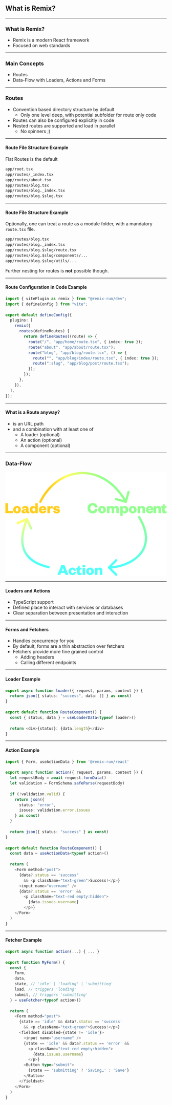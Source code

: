 ## What is Remix?

---

### What is Remix?

- Remix is a modern React framework
- Focused on web standards

---

### Main Concepts

- Routes
- Data-Flow with Loaders, Actions and Forms

---

### Routes

- Convention based directory structure by default
  - Only one level deep, with potential subfolder for route only code
- Routes can also be configured explicitly in code
- Nested routes are supported and load in parallel
  - No spinners ;)

---

#### Route File Structure Example

Flat Routes is the default

```txt [1|2|3|4-6]
app/root.tsx
app/routes/_index.tsx
app/routes/about.tsx
app/routes/blog.tsx
app/routes/blog._index.tsx
app/routes/blog.$slug.tsx
```

---

#### Route File Structure Example

Optionally, one can treat a route as a module folder, with a mandatory `route.tsx` file.

```txt [3-5]
app/routes/blog.tsx
app/routes/blog._index.tsx
app/routes/blog.$slug/route.tsx
app/routes/blog.$slug/components/...
app/routes/blog.$slug/utils/...
```

Further nesting for routes is **not** possible though.

---

#### Route Configuration in Code Example

```typescript [1-19|7-16]
import { vitePlugin as remix } from "@remix-run/dev";
import { defineConfig } from "vite";

export default defineConfig({
  plugins: [
    remix({
      routes(defineRoutes) {
        return defineRoutes((route) => {
          route("/", "app/home/route.tsx", { index: true });
          route("about", "app/about/route.tsx");
          route("blog", "app/blog/route.tsx", () => {
            route("", "app/blog/index/route.tsx", { index: true });
            route(":slug", "app/blog/post/route.tsx");
          });
        });
      },
    }),
  ],
});
```

---

#### What is a Route anyway?

- is an URL path
- and a combination with at least one of
  - A loader (optional)
  - An action (optional)
  - A component (optional)

---

### Data-Flow

![Remix Data-Flow](../assets/remix-dataflow.png)

---

#### Loaders and Actions

- TypeScript support
- Defined place to interact with services or databases
- Clear separation between presentation and interaction

---

#### Forms and Fetchers

- Handles concurrency for you
- By default, forms are a thin abstraction over fetchers
- Fetchers provide more fine grained control
  - Adding headers
  - Calling different endpoints

---

#### Loader Example

```typescript [1-3|5-9]
export async function loader({ request, params, context }) {
  return json({ status: "success", data: [] } as const)
}

export default function RouteComponent() {
  const { status, data } = useLoaderData<typeof loader>()

  return <div>{status}: {data.length}</div>
}
```

---

#### Action Example

```typescript [3-15|17-31]
import { Form, useActionData } from '@remix-run/react'

export async function action({ request, params, context }) {
  let requestBody = await request.formData()
  let validation = FormSchema.safeParse(requestBody)

  if (!validation.valid) {
    return json({
      status: "error",
      issues: validation.error.issues
    } as const)
  }

  return json({ status: "success" } as const)
}

export default function RouteComponent() {
  const data = useActionData<typeof action>()

  return (
    <Form method="post">
      {data?.status == 'success'
        && <p className="text-green">Success!</p>}
      <input name="username" />
      {data?.status == 'error' &&
        <p className="text-red empty:hidden">
          {data.issues.username}
        </p>}
    </Form>
  )
}
```

---

#### Fetcher Example

```typescript [4-9|5|6|7|8|9|12-27|14,18|16|22-24]
export async function action(...) { ... }

export function MyForm() {
  const {
    Form,
    data,
    state, // 'idle' | 'loading' | 'submitting'
    load, // triggers 'loading'
    submit, // triggers 'submitting'
  } = useFetcher<typeof action>()

  return (
    <Form method="post">
      {state == 'idle' && data?.status == 'success'
        && <p className="text-green">Success!</p>}
      <fieldset disabled={state != 'idle'}>
        <input name="username" />
        {state == 'idle' && data?.status == 'error' &&
          <p className="text-red empty:hidden">
            {data.issues.username}
          </p>}
        <Button type="submit">
          {state == 'submitting' ? 'Saving…' : 'Save'}
        </Button>
      </fieldset>
    </Form>
  )
}
```

